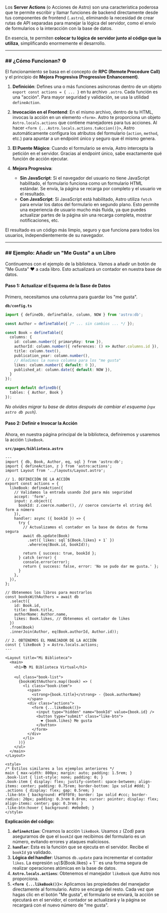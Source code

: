 Los **Server Actions** (o Acciones de Astro) son una característica poderosa que te permite escribir y llamar funciones de backend directamente desde tus componentes de frontend (`.astro`), eliminando la necesidad de crear rutas de API separadas para manejar la lógica del servidor, como el envío de formularios o la interacción con la base de datos.

En esencia, te permiten **colocar tu lógica de servidor junto al código que la utiliza**, simplificando enormemente el desarrollo.

-----

### \#\# ¿Cómo Funcionan? ⚙️

El funcionamiento se basa en el concepto de **RPC (Remote Procedure Call)** y el principio de **Mejora Progresiva (Progressive Enhancement)**.

1.  **Definición**: Defines una o más funciones asíncronas dentro de un objeto `export const actions = { ... }` en tu archivo `.astro`. Cada función es una "acción". Para mayor seguridad y validación, se usa la utilidad `defineAction`.

2.  **Invocación en el Frontend**: En el mismo archivo, dentro de tu HTML, invocas la acción en un elemento `<form>`. Astro te proporciona un objeto `Astro.locals.actions` que contiene manejadores para tus acciones. Al hacer `<form {...Astro.locals.actions.tuAccion()}>`, Astro automáticamente configura los atributos del formulario (`action`, `method`, etc.) para apuntar a un endpoint único y seguro que él mismo genera.

3.  **El Puente Mágico**: Cuando el formulario se envía, Astro intercepta la petición en el servidor. Gracias al endpoint único, sabe exactamente qué función de acción ejecutar.

4.  **Mejora Progresiva**:

      * **Sin JavaScript**: Si el navegador del usuario no tiene JavaScript habilitado, el formulario funciona como un formulario HTML estándar. Se envía, la página se recarga por completo y el usuario ve el resultado.
      * **Con JavaScript**: Si JavaScript está habilitado, Astro utiliza `fetch` para enviar los datos del formulario en segundo plano. Esto permite una experiencia de usuario mucho más fluida, ya que puedes actualizar partes de la página sin una recarga completa, mostrar notificaciones, etc.

El resultado es un código más limpio, seguro y que funciona para todos los usuarios, independientemente de su navegador.

-----

### \#\# Ejemplo: Añadir un "Me Gusta" a un Libro

Continuemos con el ejemplo de la biblioteca. Vamos a añadir un botón de "Me Gusta" ❤️ a cada libro. Esto actualizará un contador en nuestra base de datos.

#### **Paso 1: Actualizar el Esquema de la Base de Datos**

Primero, necesitamos una columna para guardar los "me gusta".

**`db/config.ts`**

```typescript
import { defineDb, defineTable, column, NOW } from 'astro:db';

const Author = defineTable({ /* ... sin cambios ... */ });

const Book = defineTable({
  columns: {
    id: column.number({ primaryKey: true }),
    authorId: column.number({ references: () => Author.columns.id }),
    title: column.text(),
    publication_year: column.number(),
    // Añadimos la nueva columna para los "me gusta"
    likes: column.number({ default: 0 }),
    published_at: column.date({ default: NOW }),
  }
});

export default defineDb({
  tables: { Author, Book }
});
```

*No olvides migrar tu base de datos después de cambiar el esquema (`npx astro db push`).*

#### **Paso 2: Definir e Invocar la Acción**

Ahora, en nuestra página principal de la biblioteca, definiremos y usaremos la acción `likeBook`.

**`src/pages/biblioteca.astro`**

```astro
---
import { db, Book, Author, eq, sql } from 'astro:db';
import { defineAction, z } from 'astro:actions';
import Layout from '../layouts/Layout.astro';

// 1. DEFINICIÓN DE LA ACCIÓN
export const actions = {
  likeBook: defineAction({
    // Validamos la entrada usando Zod para más seguridad
    accept: 'form',
    input: z.object({
      bookId: z.coerce.number(), // coerce convierte el string del form a número
    }),
    handler: async ({ bookId }) => {
      try {
        // Actualizamos el contador en la base de datos de forma segura
        await db.update(Book)
          .set({ likes: sql`${Book.likes} + 1` })
          .where(eq(Book.id, bookId));

        return { success: true, bookId };
      } catch (error) {
        console.error(error);
        return { success: false, error: 'No se pudo dar me gusta.' };
      }
    },
  }),
};

// Obtenemos los libros para mostrarlos
const booksWithAuthors = await db
  .select({
    id: Book.id,
    title: Book.title,
    authorName: Author.name,
    likes: Book.likes, // Obtenemos el contador de likes
  })
  .from(Book)
  .innerJoin(Author, eq(Book.authorId, Author.id));

// 2. OBTENEMOS EL MANEJADOR DE LA ACCIÓN
const { likeBook } = Astro.locals.actions;
---

<Layout title="Mi Biblioteca">
  <main>
    <h1>📚 Mi Biblioteca Virtual</h1>

    <ul class="book-list">
      {booksWithAuthors.map((book) => (
        <li class="book-item">
          <span>
            <strong>{book.title}</strong> - {book.authorName}
          </span>
          <div class="actions">
            <form {...likeBook()}>
              <input type="hidden" name="bookId" value={book.id} />
              <button type="submit" class="like-btn">
                ❤️ {book.likes} Me gusta
              </button>
            </form>
          </div>
        </li>
      ))}
    </ul>
  </main>
</Layout>

<style>
/* Estilos similares a los ejemplos anteriores */
main { max-width: 800px; margin: auto; padding: 1.5rem; }
.book-list { list-style: none; padding: 0; }
.book-item { display: flex; justify-content: space-between; align-items: center; padding: 0.75rem; border-bottom: 1px solid #ddd; }
.actions { display: flex; gap: 0.5rem; }
.like-btn { background: #f0f0f0; border: 1px solid #ccc; border-radius: 20px; padding: 0.3rem 0.8rem; cursor: pointer; display: flex; align-items: center; gap: 0.3rem; }
.like-btn:hover { background: #e0e0e0; }
</style>
```

**Explicación del código:**

1.  **`defineAction`**: Creamos la acción `likeBook`. Usamos `z` (Zod) para asegurarnos de que el `bookId` que recibimos del formulario es un número, evitando errores y ataques maliciosos.
2.  **`handler`**: Esta es la función que se ejecuta en el servidor. Recibe el `bookId` ya validado.
3.  **Lógica del handler**: Usamos `db.update` para incrementar el contador `likes`. La expresión `sql`${Book.likes} + 1\`\` es una forma segura de realizar operaciones atómicas en la base de datos.
4.  **`Astro.locals.actions`**: Obtenemos el manejador `likeBook` que Astro nos proporciona.
5.  **`<form {...likeBook()}>`**: Aplicamos las propiedades del manejador directamente al formulario. Astro se encarga del resto. Cada vez que hagas clic en el botón "Me gusta", el formulario se enviará, la acción se ejecutará en el servidor, el contador se actualizará y la página se recargará con el nuevo número de "me gusta".
